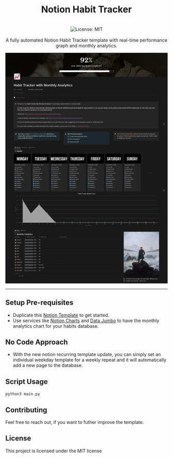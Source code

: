<div align="center">
<h1 align="center">Notion Habit Tracker</h1>
<br />
<img alt="License: MIT" src="https://img.shields.io/badge/License-MIT-blue.svg" /><br>
<br>
A fully automated Notion Habit Tracker template with real-time performance graph and monthly analytics.

[![notion_habit_tracket](/assets/notion_habit_tracker_public_page.png)](https://ashleymavericks.gumroad.com/l/notion-habit-tracker)

</div>

***

## Setup Pre-requisites
- Duplicate this [Notion Template](https://ashleymavericks.gumroad.com/l/notion-habit-tracker) to get started.
- Use services like [Notion Charts](https://notioncharts.io/) and [Data Jumbo](https://www.datajumbo.co/) to have the monthly analytics chart for your habits database.

## No Code Approach
- With the new notion recurring template update, you can simply set an individual weekday template for a weekly repeat and it will automatically add a new page to the database.

## Script Usage
```
python3 main.py
```

## Contributing
Feel free to reach out, if you want to futher improve the template.

## License
This project is licensed under the MIT license
